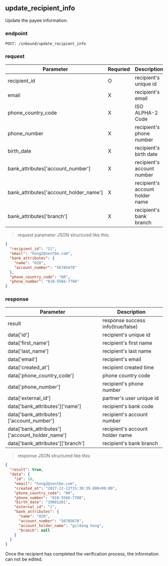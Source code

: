 ## update_recipient_info

Update the payee information.

### endpoint
<code>POST: /inbound/update_recipient_info</code>

### request

Parameter | Requried | Description
--------- | ------- | -----------
recipient_id |O| recipient's unique id
email |X| recipient's email
phone_country_code |X| ISO ALPHA-2 Code
phone_number |X| recipient's phone number
birth_date |X| recipient's birth date
bank_attributes['account_number'] |X| recipient's account number
bank_attributes['account_holder_name'] |X| recipient's account holder name
bank_attributes['branch'] |X| recipient's bank branch

> request parameter JSON structured like this:

```json
{
  "recipient_id": "11",
  "email": "hong2@sentbe.com",
  "bank_attributes": {
    "name": "020",
    "account_number": "56785678"
  },
  "phone_country_code": "KR",
  "phone_number": "010-5566-7788"
}
```

### response
Parameter | Description
--------- | -----------
result | response success info(true/false)
data['id'] | recipient's unique id
data['first_name'] | recipient's first name
data['last_name'] | recipient's last name
data['email'] | recipient's email
data['created_at'] | recipient created time
data['phone_country_code'] | phone country code
data['phone_number'] | recipient's phone number
data['external_id'] | partner's user unique id
data['bank_attributes']['name'] | recipient's bank code
data['bank_attributes']['account_number'] | recipient's account number
data['bank_attributes']['account_holder_name'] | recipient's account holder name
data['bank_attributes']['branch'] | recipient's bank branch

> response JSON structured like this:

```json
{
  "result": true,
  "data": {
    "id": 10,
    "email": "hong2@sentbe.com",
    "created_at": "2017-12-12T15:30:39.000+09:00",
    "phone_country_code": "KR",
    "phone_number": "010-5566-7788",
    "birth_date": "19901201",
    "external_id": "1",
    "bank_attributes": {
      "name": "020",
      "account_number": "56785678",
      "account_holder_name": "gildong hong",
      "branch": null
    }
  }
}
```

<aside class="warning">
Once the recipient has completed the verification process, the information can not be edited.
</aside>

